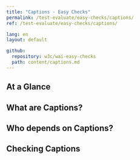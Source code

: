 ```yaml
---
title: "Captions - Easy Checks"
permalink: /test-evaluate/easy-checks/captions/
ref: /test-evaluate/easy-checks/captions/

lang: en
layout: default

github:
  repository: w3c/wai-easy-checks
  path: content/captions.md
---
```


## At a Glance

## What are Captions?

## Who depends on Captions?

## Checking Captions
